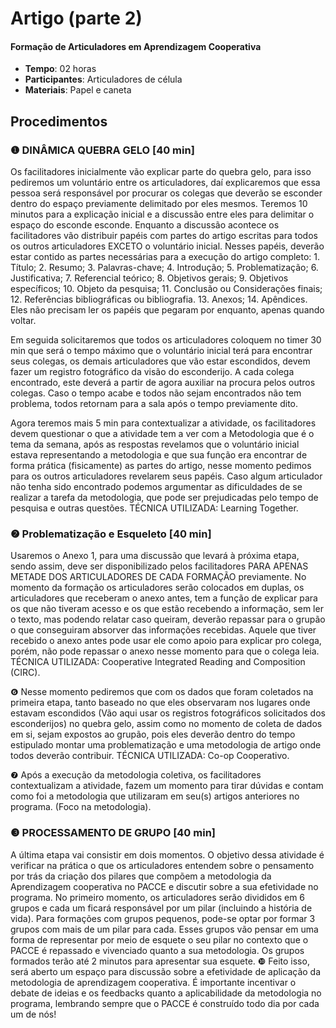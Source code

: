 # Artigo (parte 2)
#### Formação de Articuladores em Aprendizagem Cooperativa



- **Tempo**: 02 horas
- **Participantes**:  Articuladores de célula
- **Materiais**: Papel e caneta 

## Procedimentos

### ❶ DINÂMICA QUEBRA GELO [40 min]

Os facilitadores inicialmente vão explicar parte do quebra gelo, para isso pediremos um voluntário entre os articuladores, daí explicaremos que essa pessoa será responsável por procurar os colegas que deverão se esconder dentro do espaço previamente delimitado por eles mesmos. 
Teremos 10 minutos para a explicação inicial e a discussão entre eles para delimitar o espaço do esconde esconde. Enquanto a discussão acontece os facilitadores vão distribuir papéis com partes do artigo escritas para todos os outros articuladores EXCETO o voluntário inicial. Nesses papéis, deverão estar contido as partes necessárias para a execução do artigo completo: 1. Título; 2. Resumo; 3. Palavras-chave; 4. Introdução; 5. Problematização; 6. Justificativa; 7. Referencial teórico; 8. Objetivos gerais; 9. Objetivos específicos; 10. Objeto da pesquisa; 11. Conclusão ou Considerações finais; 12. Referências bibliográficas ou bibliografia. 13. Anexos; 14. Apêndices. Eles não precisam ler os papéis que pegaram por enquanto, apenas quando voltar. 
     
Em seguida solicitaremos que todos os articuladores coloquem no timer 30 min que será o tempo máximo que o voluntário inicial terá para encontrar seus colegas, os demais articuladores que vão estar escondidos, devem fazer um registro fotográfico da visão do esconderijo. A cada colega encontrado, este deverá a partir de agora auxiliar na procura pelos outros colegas. Caso o tempo acabe e todos não sejam encontrados não tem problema, todos retornam para a sala após o tempo previamente dito. 
     
Agora teremos mais 5 min para contextualizar a atividade, os facilitadores devem questionar o que a atividade tem a ver com a Metodologia que é o tema da semana, após as respostas revelamos que o voluntário inicial estava representando a metodologia e que sua função era encontrar de forma prática (fisicamente) as partes do artigo, nesse momento pedimos para os outros articuladores revelarem seus papéis. Caso algum articulador não tenha sido encontrado podemos argumentar as dificuldades de se realizar a tarefa da metodologia, que pode ser prejudicadas pelo tempo de pesquisa e outras questões. 
TÉCNICA UTILIZADA: Learning Together.
     



### ❷ Problematização e Esqueleto [40 min]

Usaremos o Anexo 1, para uma discussão que levará à próxima etapa, sendo assim, deve ser disponibilizado pelos facilitadores PARA APENAS METADE DOS ARTICULADORES DE CADA FORMAÇÃO previamente. No momento da formação os articuladores serão colocados em duplas, os articuladores que receberam o anexo antes, tem a função de explicar para os que não tiveram acesso e os que estão recebendo a informação, sem ler o texto, mas podendo relatar caso queiram, deverão repassar para o grupão o que conseguiram absorver das informações recebidas. Aquele que tiver recebido o anexo antes pode usar ele como apoio para explicar pro colega, porém, não pode repassar o anexo nesse momento para que o colega leia.
TÉCNICA UTILIZADA: Cooperative Integrated Reading and Composition (CIRC).
     
❻ Nesse momento pediremos que com os dados que foram coletados na primeira etapa, tanto baseado no que eles observaram nos lugares onde estavam escondidos (Vão aqui usar os registros fotográficos solicitados dos esconderijos) no quebra gelo, assim como no momento de coleta de dados em si, sejam expostos ao grupão, pois eles deverão dentro do tempo estipulado montar uma problematização e uma metodologia de artigo onde todos deverão contribuir.
TÉCNICA UTILIZADA: Co-op Cooperativo.
     
❼ Após a execução da metodologia coletiva, os facilitadores contextualizam a atividade, fazem um momento para tirar dúvidas e contam como foi a metodologia que utilizaram em seu(s) artigos anteriores no programa. (Foco na metodologia).  



### ❸ PROCESSAMENTO DE GRUPO [40 min]

A última etapa vai consistir em dois momentos. O objetivo dessa atividade é verificar na prática o que os articuladores entendem sobre o pensamento por trás da criação dos pilares que compõem a metodologia da Aprendizagem cooperativa no PACCE e discutir sobre a sua efetividade no programa. 
No primeiro momento, os articuladores serão divididos em 6 grupos e cada um ficará responsável por um pilar (incluindo a história de vida). Para formações com grupos pequenos, pode-se optar por formar 3 grupos com mais de um pilar para cada. Esses grupos vão pensar em uma forma de representar por meio de esquete o seu pilar no contexto que o PACCE é repassado e vivenciado quanto a sua metodologia. Os grupos formados terão até 2 minutos para apresentar sua esquete. 
❿ Feito isso, será aberto um espaço para discussão sobre a efetividade de aplicação da metodologia de aprendizagem cooperativa. É importante incentivar o debate de ideias e os feedbacks quanto a aplicabilidade da metodologia no programa, lembrando sempre que o PACCE é construído todo dia por cada um de nós! 


 



